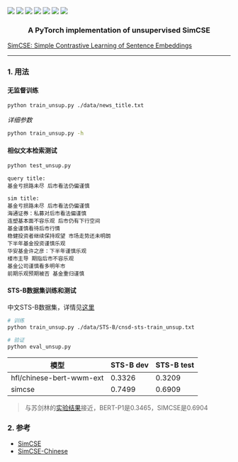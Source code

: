 ![](https://img.shields.io/badge/license-MIT-blue)
![](https://img.shields.io/badge/Python-3.8.5-blue)
![](https://img.shields.io/badge/torch-1.4.0-green)
![](https://img.shields.io/badge/transformers-4.5.1-green)
![](https://img.shields.io/badge/datasets-1.7.0-green)
![](https://img.shields.io/badge/faiss--cpu-1.7.0-green)
![](https://img.shields.io/badge/tqdm-4.49.0-green)

<h3 align="center">
<p>A PyTorch implementation of unsupervised SimCSE </p>
</h3>

[SimCSE: Simple Contrastive Learning of Sentence Embeddings](https://arxiv.org/abs/2104.08821)

---

### 1. 用法

#### 无监督训练 
```bash
python train_unsup.py ./data/news_title.txt
```

*详细参数*
```bash
python train_unsup.py -h
```

#### 相似文本检索测试
```bash
python test_unsup.py
```

```
query title:
基金亏损路未尽 后市看法仍偏谨慎

sim title:
基金亏损路未尽 后市看法仍偏谨慎
海通证券：私募对后市看法偏谨慎
连塑基本面不容乐观 后市仍有下行空间
基金谨慎看待后市行情
稳健投资者继续保持观望 市场走势还未明朗
下半年基金投资谨慎乐观
华安基金许之彦：下半年谨慎乐观
楼市主导 期指后市不容乐观
基金公司谨慎看多明年市
前期乐观预期被否 基金重归谨慎
```

#### STS-B数据集训练和测试
中文STS-B数据集，详情见[这里](https://github.com/pluto-junzeng/CNSD)

```bash
# 训练
python train_unsup.py ./data/STS-B/cnsd-sts-train_unsup.txt

# 验证
python eval_unsup.py
```

|模型| STS-B dev | STS-B test|
| --- | --- | --- |
| hfl/chinese-bert-wwm-ext | 0.3326 | 0.3209 |
| simcse | 0.7499 | 0.6909 |

> 与苏剑林的[实验结果](https://spaces.ac.cn/archives/8348)接近，BERT-P1是0.3465，SIMCSE是0.6904

### 2. 参考
- [SimCSE](https://github.com/princeton-nlp/SimCSE)
- [SimCSE-Chinese](https://github.com/zhengyanzhao1997/NLP-model/tree/main/model/model/Torch_model/SimCSE-Chinese)
